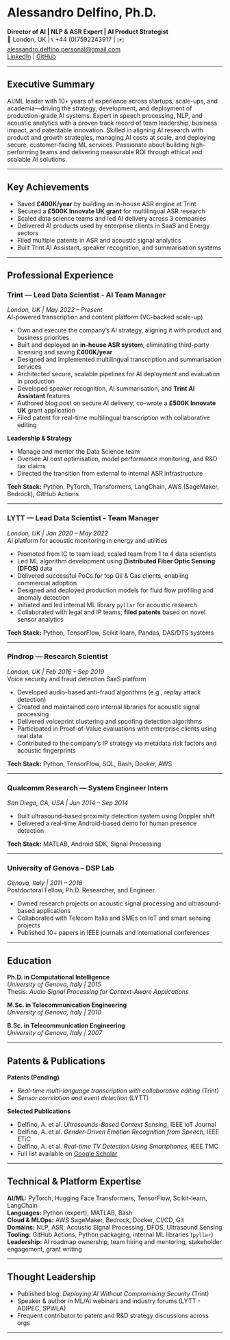 # Alessandro Delfino, Ph.D.  
**Director of AI | NLP & ASR Expert | AI Product Strategist**  
📍 London, UK | 📞 +44 (0)7592243917 | ✉️ alessandro.delfino.personal@gmail.com  
[LinkedIn](https://www.linkedin.com/in/alessandro-delfino-93b7a930/) | [GitHub](https://github.com/ale100584)

---

## Executive Summary

AI/ML leader with 10+ years of experience across startups, scale-ups, and academia—driving the strategy, development, and deployment of production-grade AI systems. Expert in speech processing, NLP, and acoustic analytics with a proven track record of team leadership, business impact, and patentable innovation. Skilled in aligning AI research with product and growth strategies, managing AI costs at scale, and deploying secure, customer-facing ML services. Passionate about building high-performing teams and delivering measurable ROI through ethical and scalable AI solutions.

---

## Key Achievements

- Saved **£400K/year** by building an in-house ASR engine at Trint  
- Secured a **£500K Innovate UK grant** for multilingual ASR research  
- Scaled data science teams and led AI delivery across 3 companies  
- Delivered AI products used by enterprise clients in SaaS and Energy sectors  
- Filed multiple patents in ASR and acoustic signal analytics  
- Built Trint AI Assistant, speaker recognition, and summarisation systems  

---

## Professional Experience

### **Trint — Lead Data Scientist - AI Team Manager**  
*London, UK | May 2022 – Present*  
AI-powered transcription and content platform (VC-backed scale-up)

- Own and execute the company’s AI strategy, aligning it with product and business priorities  
- Built and deployed an **in-house ASR system**, eliminating third-party licensing and saving **£400K/year**  
- Designed and implemented multilingual transcription and summarisation services  
- Architected secure, scalable pipelines for AI deployment and evaluation in production  
- Developed speaker recognition, AI summarisation, and **Trint AI Assistant** features  
- Authored blog post on secure AI delivery; co-wrote a **£500K Innovate UK** grant application  
- Filed patent for real-time multilingual transcription with collaborative editing  

**Leadership & Strategy**  
- Manage and mentor the Data Science team  
- Oversee AI cost optimisation, model performance monitoring, and R&D tax claims  
- Directed the transition from external to internal ASR infrastructure  

**Tech Stack:** Python, PyTorch, Transformers, LangChain, AWS (SageMaker, Bedrock), GitHub Actions

---

### **LYTT — Lead Data Scientist - Team Manager**  
*London, UK | Jan 2020 – May 2022*  
AI platform for acoustic monitoring in energy and utilities

- Promoted from IC to team lead; scaled team from 1 to 4 data scientists  
- Led ML algorithm development using **Distributed Fiber Optic Sensing (DFOS)** data  
- Delivered successful PoCs for top Oil & Gas clients, enabling commercial adoption  
- Designed and deployed production models for fluid flow profiling and anomaly detection  
- Initiated and led internal ML library `pyllar` for acoustic research  
- Collaborated with legal and IP teams; **filed patents** based on novel sensor analytics  

**Tech Stack:** Python, TensorFlow, Scikit-learn, Pandas, DAS/DTS systems

---

### **Pindrop — Research Scientist**  
*London, UK | Feb 2016 – Sep 2019*  
Voice security and fraud detection SaaS platform

- Developed audio-based anti-fraud algorithms (e.g., replay attack detection)  
- Created and maintained core internal libraries for acoustic signal processing  
- Delivered voiceprint clustering and spoofing detection algorithms  
- Participated in Proof-of-Value evaluations with enterprise clients using real data  
- Contributed to the company’s IP strategy via metadata risk factors and acoustic fingerprints  

**Tech Stack:** Python, TensorFlow, SQL, Bash, Docker, AWS

---

### **Qualcomm Research — System Engineer Intern**  
*San Diego, CA, USA | Jun 2014 – Sep 2014*  

- Built ultrasound-based proximity detection system using Doppler shift  
- Delivered a real-time Android-based demo for human presence detection  

**Tech Stack:** MATLAB, Android SDK, Signal Processing

---

### **University of Genova – DSP Lab**  
*Genova, Italy | 2011 – 2016*  
Postdoctoral Fellow, Ph.D. Researcher, and Engineer

- Owned research projects on acoustic signal processing and ultrasound-based applications  
- Collaborated with Telecom Italia and SMEs on IoT and smart sensing projects  
- Published 10+ papers in IEEE journals and international conferences  

---

## Education

**Ph.D. in Computational Intelligence**  
*University of Genova, Italy | 2015*  
Thesis: *Audio Signal Processing for Context-Aware Applications*

**M.Sc. in Telecommunication Engineering**  
*University of Genova, Italy | 2010*

**B.Sc. in Telecommunication Engineering**  
*University of Genova, Italy | 2007*

---

## Patents & Publications

**Patents (Pending)**  
- *Real-time multi-language transcription with collaborative editing* (Trint)  
- *Sensor correlation and event detection* (LYTT)

**Selected Publications**  
- Delfino, A. et al. *Ultrasounds-Based Context Sensing*, IEEE IoT Journal  
- Delfino, A. et al. *Gender-Driven Emotion Recognition from Speech*, IEEE ETiC  
- Delfino, A. et al. *Real-time TV Detection Using Smartphones*, IEEE TMC  
- Full list available on [Google Scholar](https://scholar.google.com/citations?user=H0NyvOIAAAAJ&hl=en&oi=ao)
---

## Technical & Platform Expertise

**AI/ML:** PyTorch, Hugging Face Transformers, TensorFlow, Scikit-learn, LangChain  
**Languages:** Python (expert), MATLAB, Bash  
**Cloud & MLOps:** AWS SageMaker, Bedrock, Docker, CI/CD, Git  
**Domains:** NLP, ASR, Acoustic Signal Processing, DFOS, Ultrasound Sensing  
**Tooling:** GitHub Actions, Python packaging, internal ML libraries (`pyllar`)  
**Leadership:** AI roadmap ownership, team hiring and mentoring, stakeholder engagement, grant writing

---

## Thought Leadership

- Published blog: *Deploying AI Without Compromising Security* (Trint)  
- Speaker & author in ML/AI webinars and industry forums (LYTT - ADIPEC, SPWLA)  
- Frequent contributor to patent and R&D strategy discussions across orgs

---

